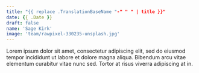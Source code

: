 ```yaml
---
title: "{{ replace .TranslationBaseName "-" " " | title }}"
date: {{ .Date }}
draft: false
name: 'Sage Kirk'
image: 'team/rawpixel-330235-unsplash.jpg'
---
```


Lorem ipsum dolor sit amet, consectetur adipiscing elit, sed do eiusmod tempor incididunt ut labore et dolore magna aliqua. Bibendum arcu vitae elementum curabitur vitae nunc sed. Tortor at risus viverra adipiscing at in.
